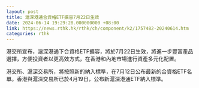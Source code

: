 ```yaml
---
layout: post
title: 滬深港通合資格ETF擴容7月22日生效
date: 2024-06-14 19:29:28.000000000 +08:00
link: https://news.rthk.hk/rthk/ch/component/k2/1757482-20240614.htm
categories: rthk
---
```


港交所宣布，滬深港通下合資格ETF擴容，將於7月22日生效，將進一步豐富產品選擇，方便投資者以更高效方式，在香港和內地市場進行資產多元化配置。

港交所、滬深交易所，將按照新的納入標準，在7月12日公布最新的合資格ETF名單。香港與滬深交易所已於4月19日，公布新滬深港通ETF納入標準。
